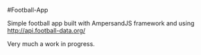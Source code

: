 #Football-App

Simple football app built with AmpersandJS framework and using http://api.football-data.org/

Very much a work in progress.